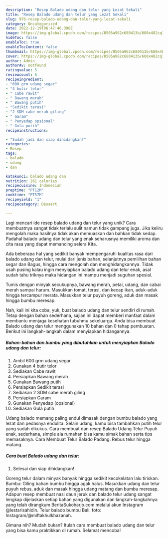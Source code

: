 ```yaml
---
description: "Resep Balado udang dan telur yang Lezat Sekali"
title: "Resep Balado udang dan telur yang Lezat Sekali"
slug: 976-resep-balado-udang-dan-telur-yang-lezat-sekali
category: Uncategorized
date: 2022-12-19T06:47:40.398Z
image: https://img-global.cpcdn.com/recipes/8505a962c680413b/680x482cq70/balado-udang-dan-telur-foto-resep-utama.jpg
hideToc: false
enableToc: true
enableTocContent: false
thumbnail: https://img-global.cpcdn.com/recipes/8505a962c680413b/680x482cq70/balado-udang-dan-telur-foto-resep-utama.jpg
cover: https://img-global.cpcdn.com/recipes/8505a962c680413b/680x482cq70/balado-udang-dan-telur-foto-resep-utama.jpg
author: Admin
authorAv: notfound
ratingvalue: 5
reviewcount: 6
recipeingredient:
- "600 grm udang segar"
- "4 butir telor"
- " Cabe rawit"
- " Bawang merah"
- " Bawang putih"
- "Sedikit terasi"
- "2 SDM cabe merah giling"
- " Garam"
- " Penyedap opsional"
- " Gula putih"
recipeinstructions:

- "Sudah jadi dan siap dihidangkan!"
categories:
- Resep
tags:
- balado
- udang
- dan

katakunci: balado udang dan 
nutrition: 261 calories
recipecuisine: Indonesian
preptime: "PT12M"
cooktime: "PT57M"
recipeyield: "1"
recipecategory: Dessert

---
```





Lagi mencari ide resep balado udang dan telur yang unik? Cara membuatnya sangat tidak terlalu sulit namun tidak gampang juga. Jika keliru mengolah maka hasilnya tidak akan memuaskan dan bahkan tidak sedap. Padahal balado udang dan telur yang enak seharusnya memiliki aroma dan cita rasa yang dapat memancing selera Kita.





Ada beberapa hal yang sedikit banyak mempengaruhi kualitas rasa dari balado udang dan telur, mulai dari jenis bahan, selanjutnya pemilihan bahan segar dan Bagus, hingga cara mengolah dan menghidangkannya. Tidak usah pusing kalau ingin menyiapkan balado udang dan telur enak,      asal sudah tahu triknya maka hidangan ini mampu menjadi suguhan spesial.














Tumis dengan minyak secukupnya, bawang merah, petai, udang, dan cabai merah sampai harum. Masukkan tomat, terasi, dan kecap ikan, aduk-aduk hingga tercampur merata. Masukkan telur puyuh goreng, aduk dan masak hingga bumbu meresap.






Nah, kali ini kita coba, yuk, buat balado udang dan telur sendiri di rumah. Tetap dengan bahan sederhana, sajian ini dapat memberi manfaat dalam membantu menjaga kesehatan tubuhmu sekeluarga. Anda bisa membuat Balado udang dan telur menggunakan 10 bahan dan 0 tahap pembuatan. Berikut ini langkah-langkah dalam menyiapkan hidangannya.

<!--inarticleads1-->

##### Bahan-bahan dan bumbu yang dibutuhkan untuk menyiapkan Balado udang dan telur:

1. Ambil 600 grm udang segar
1. Gunakan 4 butir telor
1. Sediakan  Cabe rawit
1. Persiapkan  Bawang merah
1. Gunakan  Bawang putih
1. Persiapkan Sedikit terasi
1. Sediakan 2 SDM cabe merah giling
1. Persiapkan  Garam
1. Gunakan  Penyedap (opsional)
1. Sediakan  Gula putih


Udang balado memang paling endul dimasak dengan bumbu balado yang lezat dan pedasnya endulita. Selain udang, kamu bisa tambahkan putih telur yang sudah dikukus. Cara membuat dan resep Balado Udang Telur Puyuh enak, sederhana, simple ala rumahan bisa kamu simak bahan serta tips memasaknya. Cara Membuat Telur Balado Padang: Rebus telur hingga matang. 

<!--inarticleads2-->

##### Cara buat Balado udang dan telur:


1. Selesai dan siap dihidangkan!

Goreng telur dalam minyak banyak hingga sedikit kecokelatan lalu tiriskan. Bumbu: Giling bahan bumbu hingga agak halus. Masukkan udang dan telur puyuh rebus, aduk dan masak hingga udang matang dan bumbu meresap. Adapun resep membuat nasi daun jeruk dan balado telur udang sangat lengkap dijelaskan setiap bahan yang digunakan dan langkah-langkahnya yang telah dirangkum BeritaSukoharjo.com melalui akun Instagram @lestarisahidin. Telur balado bumbu Bali. foto: Instagram/@miftakhulkhazanah. 

Gimana nih? Mudah bukan? Itulah cara membuat balado udang dan telur yang bisa kamu praktikkan di rumah. Selamat mencoba!
